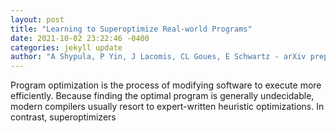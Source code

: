 ```yaml
--- 
layout: post 
title: "Learning to Superoptimize Real-world Programs" 
date: 2021-10-02 23:22:46 -0400 
categories: jekyll update 
author: "A Shypula, P Yin, J Lacomis, CL Goues, E Schwartz - arXiv preprint arXiv , 2021" 
--- 
```

Program optimization is the process of modifying software to execute more efficiently. Because finding the optimal program is generally undecidable, modern compilers usually resort to expert-written heuristic optimizations. In contrast, superoptimizers